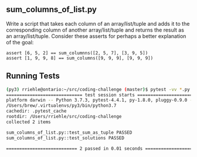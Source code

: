 ## sum_columns_of_list.py

Write a script that takes each column of an array/list/tuple and adds it to the corresponding column of another array/list/tuple and returns the result as an array/list/tuple. Consider these asserts for perhaps a better explanation of the goal:

```python3
assert [6, 5, 2] == sum_columnns([2, 5, 7], [3, 9, 5])
assert [1, 9, 9, 8] == sum_columns([9, 9, 9], [9, 9, 9])
```

## Running Tests

```bash
(py3) rriehle@ontario:~/src/coding-challenge (master)$ pytest -vv *.py
============================= test session starts ==============================
platform darwin -- Python 3.7.3, pytest-4.4.1, py-1.8.0, pluggy-0.9.0 -- 
/Users/brew/.virtualenvs/py3/bin/python3.7
cachedir: .pytest_cache
rootdir: /Users/rriehle/src/coding-challenge
collected 2 items

sum_columns_of_list.py::test_sum_as_tuple PASSED                         [ 50%]
sum_columns_of_list.py::test_solutions PASSED                            [100%]

=========================== 2 passed in 0.01 seconds ===========================
```

